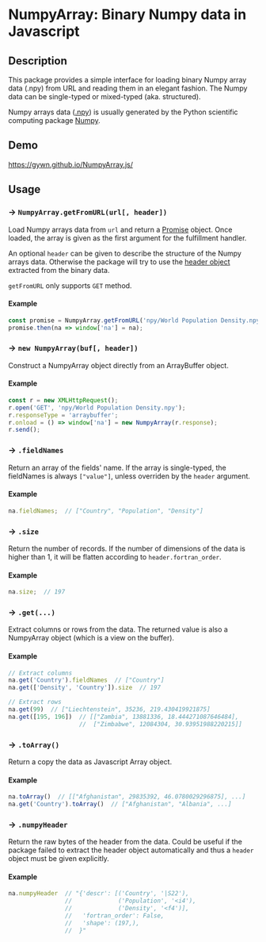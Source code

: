 # NumpyArray: Binary Numpy data in Javascript

## Description

This package provides a simple interface for loading binary Numpy array data (.npy) from URL and reading them in an elegant fashion. The Numpy data can be single-typed or mixed-typed (aka. structured).

Numpy arrays data ([.npy](https://docs.scipy.org/doc/numpy-dev/neps/npy-format.html)) is usually generated by the Python scientific computing package [Numpy](http://www.numpy.org/).

## Demo

https://gywn.github.io/NumpyArray.js/

## Usage

### → `NumpyArray.getFromURL(url[, header])`
Load Numpy arrays data from `url` and return a [Promise](https://developer.mozilla.org/en-US/docs/Web/JavaScript/Reference/Global_Objects/Promise) object. Once loaded, the array is given as the first argument for the fulfillment handler.

An optional `header` can be given to describe the structure of the Numpy arrays data. Otherwise the package will try to use the [header object](https://docs.scipy.org/doc/numpy-dev/neps/npy-format.html#format-specification-version-1-0) extracted from the binary data.

`getFromURL` only supports `GET` method.

#### Example
```javascript
const promise = NumpyArray.getFromURL('npy/World Population Density.npy');
promise.then(na => window['na'] = na);
```

### → `new NumpyArray(buf[, header])`
Construct a NumpyArray object directly from an ArrayBuffer object.
#### Example
```javascript
const r = new XMLHttpRequest();
r.open('GET', 'npy/World Population Density.npy');
r.responseType = 'arraybuffer';
r.onload = () => window['na'] = new NumpyArray(r.response);
r.send();
```

### → `.fieldNames`
Return an array of the fields' name. If the array is single-typed, the fieldNames is always `["value"]`, unless overriden by the `header` argument.

#### Example
```javascript
na.fieldNames;  // ["Country", "Population", "Density"]
```

### → `.size`
Return the number of records. If the number of dimensions of the data is higher than 1, it will be flatten according to `header.fortran_order`.

#### Example
```javascript
na.size;  // 197
```

### → `.get(...)`
Extract columns or rows from the data. The returned value is also a NumpyArray object (which is a view on the buffer).

#### Example
```javascript
// Extract columns
na.get('Country').fieldNames  // ["Country"]
na.get(['Density', 'Country']).size  // 197
```
```javascript
// Extract rows
na.get(99)  // ["Liechtenstein", 35236, 219.430419921875]
na.get([195, 196])  // [["Zambia", 13881336, 18.444271087646484],
                    //  ["Zimbabwe", 12084304, 30.93951988220215]]
```

### → `.toArray()`
Return a copy the data as Javascript Array object.

#### Example
```javascript
na.toArray()  // [["Afghanistan", 29835392, 46.0780029296875], ...]
na.get('Country').toArray()  // ["Afghanistan", "Albania", ...]
```

### → `.numpyHeader`
Return the raw bytes of the header from the data. Could be useful if the package failed to extract the header object automatically and thus a `header` object must be given explicitly.

#### Example
```javascript
na.numpyHeader  // "{'descr': [('Country', '|S22'),
                //             ('Population', '<i4'),
                //             ('Density', '<f4')],
                //   'fortran_order': False,
                //   'shape': (197,),
                //  }"
```
